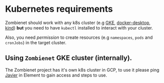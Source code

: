 # Kubernetes requirements

Zombienet should work with any k8s cluster (e.g [GKE](https://cloud.google.com/kubernetes-engine), [docker-desktop](https://docs.docker.com/desktop/kubernetes/), [kind](https://kind.sigs.k8s.io/)) **but** you need to have `kubectl` installed to interact with your cluster.

Also, you need *permission* to create resources (e.g `namespaces`, `pods` and `cronJobs`) in the target cluster.

## Using `Zombienet` GKE cluster (internally).

The Zombienet project has it's own k8s cluster in GCP, to use it please ping [Javier](@javier:matrix.parity.io) in Element to gain access and steps to use.
